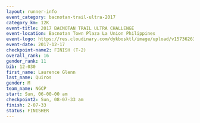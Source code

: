 ```yaml
---
layout: runner-info 
event_category: bacnotan-trail-ultra-2017 
category_km: 12K 
event-title: 2017 BACNOTAN TRAIL ULTRA CHALLENGE 
event-location: Bacnotan Town Plaza La Union Philippines 
event-logo: https://res.cloudinary.com/dykbosktl/image/upload/v1573626331/Logo/lOGO_sclsdl.png 
event-date: 2017-12-17 
checkpoint-name2: FINISH (T-2) 
overall_rank: 16
gender_rank: 11
bib: 12-030
first_name: Laurence Glenn
last_name: Quiros
gender: M
team_name: NGCP
start: Sun, 06-00-00 am
checkpoint2: Sun, 08-07-33 am
finish: 2-07-33
status: FINISHER
---
```

